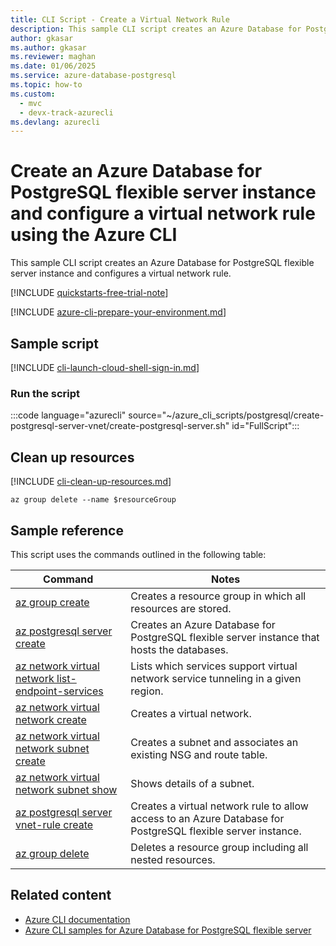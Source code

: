```yaml
---
title: CLI Script - Create a Virtual Network Rule
description: This sample CLI script creates an Azure Database for PostgreSQL flexible server instance with a service endpoint on a virtual network and configures a virtual network rule.
author: gkasar
ms.author: gkasar
ms.reviewer: maghan
ms.date: 01/06/2025
ms.service: azure-database-postgresql
ms.topic: how-to
ms.custom:
  - mvc
  - devx-track-azurecli
ms.devlang: azurecli
---
```


# Create an Azure Database for PostgreSQL flexible server instance and configure a virtual network rule using the Azure CLI

This sample CLI script creates an Azure Database for PostgreSQL flexible server instance and configures a virtual network rule.

[!INCLUDE [quickstarts-free-trial-note](~/reusable-content/ce-skilling/azure/includes/quickstarts-free-trial-note.md)]

[!INCLUDE [azure-cli-prepare-your-environment.md](~/reusable-content/azure-cli/azure-cli-prepare-your-environment.md)]

## Sample script

[!INCLUDE [cli-launch-cloud-shell-sign-in.md](~/reusable-content/ce-skilling/azure/includes/cli-launch-cloud-shell-sign-in.md)]

### Run the script

:::code language="azurecli" source="~/azure_cli_scripts/postgresql/create-postgresql-server-vnet/create-postgresql-server.sh" id="FullScript":::

## Clean up resources

[!INCLUDE [cli-clean-up-resources.md](~/reusable-content/ce-skilling/azure/includes/cli-clean-up-resources.md)]

```azurecli
az group delete --name $resourceGroup
```

## Sample reference

This script uses the commands outlined in the following table:

| **Command** | **Notes** |
| --- | --- |
| [az group create](/cli/azure/group#az-group-create) | Creates a resource group in which all resources are stored. |
| [az postgresql server create](/cli/azure/postgres/server/vnet-rule#az-postgres-server-vnet-rule-create) | Creates an Azure Database for PostgreSQL flexible server instance that hosts the databases. |
| [az network virtual network list-endpoint-services](/cli/azure/network/vnet#az-network-vnet-list-endpoint-services#az-network-vnet-list-endpoint-services) | Lists which services support virtual network service tunneling in a given region. |
| [az network virtual network create](/cli/azure/network/vnet#az-network-vnet-create) | Creates a virtual network. |
| [az network virtual network subnet create](/cli/azure/network/vnet#az-network-vnet-subnet-create) | Creates a subnet and associates an existing NSG and route table. |
| [az network virtual network subnet show](/cli/azure/network/vnet#az-network-vnet-subnet-show) | Shows details of a subnet. |
| [az postgresql server vnet-rule create](/cli/azure/postgres/server/vnet-rule#az-postgres-server-vnet-rule-create) | Creates a virtual network rule to allow access to an Azure Database for PostgreSQL flexible server instance. |
| [az group delete](/cli/azure/group#az-group-delete) | Deletes a resource group including all nested resources. |

## Related content

- [Azure CLI documentation](/cli/azure)
- [Azure CLI samples for Azure Database for PostgreSQL flexible server](../sample-scripts-azure-cli.md)
